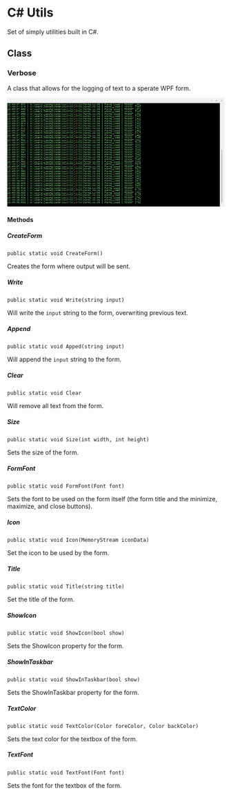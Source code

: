 # C# Utils
Set of simply utilities built in C#.
## Class
### Verbose
A class that allows for the logging of text to a sperate WPF form.

![Verbose Example](screenshot1.png)

#### Methods

##### CreateForm
`public static void CreateForm()`

Creates the form where output will be sent.

##### Write
`public static void Write(string input)`

Will write the `input` string to the form, overwriting previous text.

##### Append
`public static void Apped(string input)`

Will append the `input` string to the form.

##### Clear
`public static void Clear`

Will remove all text from the form.

##### Size
`public static void Size(int width, int height)`

Sets the size of the form.

##### FormFont
`public static void FormFont(Font font)`

Sets the font to be used on the form itself (the form title and the minimize, maximize, and close buttons).

##### Icon
`public static void Icon(MemoryStream iconData)`

Set the icon to be used by the form.

##### Title
`public static void Title(string title)`

Set the title of the form.

##### ShowIcon
`public static void ShowIcon(bool show)`

Sets the ShowIcon property for the form.

##### ShowInTaskbar
`public static void ShowInTaskbar(bool show)`

Sets the ShowInTaskbar property for the form.

##### TextColor
`public static void TextColor(Color foreColor, Color backColor)`

Sets the text color for the textbox of the form.

##### TextFont
`public static void TextFont(Font font)`

Sets the font for the textbox of the form.
